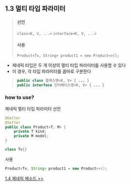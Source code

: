 
## 1.3 멀티 타입 파라미터

> #### 선언
>
> `class<K, V, ...>` `interface<K, V, ...>`
>
> #### 사용
>
> `Product<Tv, String> product1 = new Product<>();`
>

* 제네릭 타입은 두 개 이상의 멀티 타입 파라미터를 사용할 수 있다
* 이 경우, 각 타입 파라미터를 콤마로 구분한다

> ```java
> public class 클래스명<K, V> { ... }
> public interface 인터페이스명<K, V> { ... }
> ```

### how to use?

제네릭 멀티 타입 파라미터 선언

```java
@Getter
@Setter
public class Product<T, M> {
    private T kind;
    private M model;
}

class Tv{}
```

사용

```java
Product<Tv, String> product1 = new Product<>();
```

[1.4 제네릭 메소드 >>](1.4%20Generic%20method.md)
